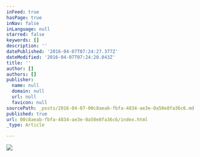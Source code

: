 ```yaml
---
inFeed: true
hasPage: true
inNav: false
inLanguage: null
starred: false
keywords: []
description: ''
datePublished: '2016-04-07T07:24:27.377Z'
dateModified: '2016-04-07T07:24:20.043Z'
title: ''
author: []
authors: []
publisher:
  name: null
  domain: null
  url: null
  favicon: null
sourcePath: _posts/2016-04-07-00c8aeab-fbfa-4834-ae3e-0a50e8fa36c6.md
published: true
url: 00c8aeab-fbfa-4834-ae3e-0a50e8fa36c6/index.html
_type: Article

---
```

![](https://the-grid-user-content.s3-us-west-2.amazonaws.com/69b55b05-22f0-49dd-8a27-f3b37dc651d2.jpg)